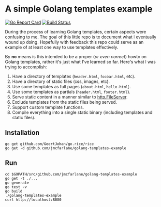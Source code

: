 # A simple Golang templates example

[![Go Report Card](https://goreportcard.com/badge/jmcfarlane/golang-templates-example)](https://goreportcard.com/report/jmcfarlane/golang-templates-example)
[![Build Status](https://img.shields.io/travis/jmcfarlane/golang-templates-example/master.svg)](https://github.com/jmcfarlane/golang-templates-example/tree/master)


During the process of learning Golang templates, certain aspects were
confusing to me. The goal of this little repo is to document what I
eventually wound up doing. Hopefully with feedback this repo could
serve as an example of at least one way to use templates effectively.

By **no** means is this intended to be a proper (*or even correct*)
howto on Golang templates, rather it's just what I've learned so far.
Here's what I was trying to accomplish:

1. Have a directory of templates (`header.html`, `foobar.html`, etc).
1. Have a directory of static files (css, images, etc).
1. Use some templates as full pages (`about.html`, `hello.html`).
1. Use some templates as partials (`header.html`, `footer.html`).
1. Serve static content in a manner similar to
   [http.FileServer](https://golang.org/pkg/net/http/#example_FileServer).
1. Exclude templates from the static files being served.
1. Support custom template functions.
1. Compile everything into a single static binary (including templates
   and static files).

## Installation

```
go get github.com/GeertJohan/go.rice/rice
go get -d github.com/jmcfarlane/golang-templates-example
```

## Run

```
cd $GOPATH/src/github.com/jmcfarlane/golang-templates-example
go get -t ./...
go generate
go test -v
go build
./golang-templates-example
curl http://localhost:8080
```
